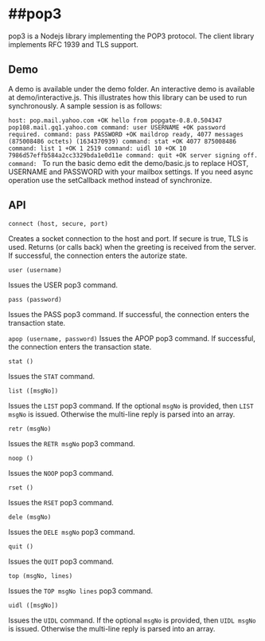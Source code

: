 ##pop3
=============

pop3 is a Nodejs library implementing the POP3 protocol. The client library implements RFC 1939 and TLS support.

## Demo

A demo is available under the demo folder.  An interactive demo is available at demo/interactive.js. This illustrates how this library can be used to run synchronously. A sample session is as follows:

`host: pop.mail.yahoo.com
+OK hello from popgate-0.8.0.504347 pop108.mail.gq1.yahoo.com
command: user USERNAME
+OK password required.
command: pass PASSWORD
+OK maildrop ready, 4077 messages (875008486 octets) (1634370939)
command: stat
+OK 4077 875008486
command: list 1
+OK 1 2519
command: uidl 10
+OK 10 7986d57effb584a2cc3329bda1e0d11e
command: quit
+OK server signing off.
command:
`
To run the basic demo edit the demo/basic.js to replace HOST, USERNAME and PASSWORD with your mailbox settings. If you need async operation use the setCallback method instead of synchronize.

## API

`connect (host, secure, port)`

Creates a socket connection to the host and port. If secure is true, TLS is used. Returns (or calls back) when the greeting is received from the server. If successful, the connection enters the autorize state.

`user (username)`

Issues the USER pop3 command.

`pass (password)`

Issues the PASS pop3 command. If successful, the connection enters the transaction state.

`apop (username, password)`
Issues the APOP pop3 command. If successful, the connection enters the transaction state.

`stat ()`

Issues the `STAT` command.

`list ([msgNo])`

Issues the `LIST` pop3 command. If the optional `msgNo` is provided, then `LIST msgNo` is issued. Otherwise the multi-line reply is parsed into an array. 

`retr (msgNo)`

Issues the `RETR msgNo` pop3 command.

`noop ()`

Issues the `NOOP` pop3 command.

`rset ()`

Issues the `RSET` pop3 command.

`dele (msgNo)`

Issues the `DELE msgNo` pop3 command.

`quit ()`

Issues the `QUIT` pop3 command.

`top (msgNo, lines)`

Issues the `TOP msgNo lines` pop3 command.

`uidl ([msgNo])`

Issues the `UIDL` command. If the optional `msgNo` is provided, then `UIDL msgNo` is issued. Otherwise the multi-line reply is parsed into an array.

